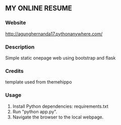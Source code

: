 ## MY ONLINE RESUME

### Website
http://agunghernanda17.pythonanywhere.com/

### Description
Simple static onepage web using bootstrap and flask

### Credits
template used from themehippo

### Usage
1. Install Python dependencies: requirements.txt
2. Run "python app.py".
3. Navigate the browser to the local webpage.
